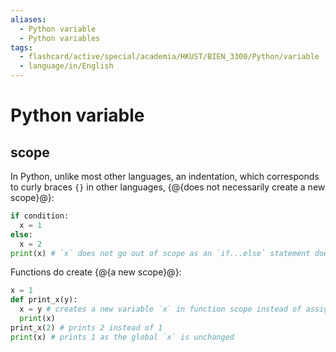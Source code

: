 ```yaml
---
aliases:
  - Python variable
  - Python variables
tags:
  - flashcard/active/special/academia/HKUST/BIEN_3300/Python/variable
  - language/in/English
---
```


# Python variable

## scope

In Python, unlike most other languages, an indentation, which corresponds to curly braces `{}` in other languages, {@{does not necessarily create a new scope}@}:

```Python
if condition:
  x = 1
else:
  x = 2
print(x) # `x` does not go out of scope as an `if...else` statement does not create a scope in the first place
```

Functions do create {@{a new scope}@}:

```Python
x = 1
def print_x(y):
  x = y # creates a new variable `x` in function scope instead of assigning to `x`
  print(x)
print_x(2) # prints 2 instead of 1
print(x) # prints 1 as the global `x` is unchanged
```
